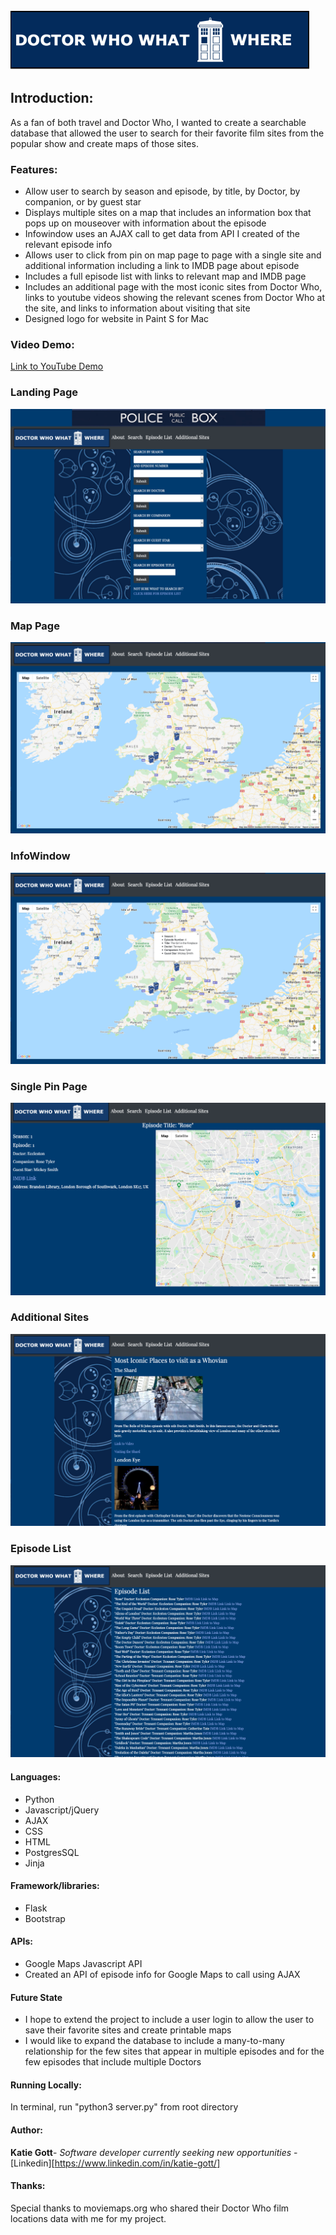 ![alt text](https://github.com/bran0144/Dr.WhoProject/blob/master/static/img/logo.png "Logo Title Text 1")

## Introduction:

As a fan of both travel and Doctor Who, I wanted to create a searchable database that allowed the user to search for their favorite film sites from the popular show and create maps of those sites.

### Features:

- Allow user to search by season and episode, by title, by Doctor, by companion, or by guest star
- Displays multiple sites on a map that includes an information box that pops up on mouseover with information about the episode 
- Infowindow uses an AJAX call to get data from API I created of the relevant episode info
- Allows user to click from pin on map page to page with a single site and additional information including a link to IMDB page about episode
- Includes a full episode list with links to relevant map and IMDB page
- Includes an additional page with the most iconic sites from Doctor Who, links to youtube videos showing the relevant scenes from Doctor Who at the site, and links to information about visiting that site
- Designed logo for website in Paint S for Mac

### Video Demo:
[Link to YouTube Demo](https://youtu.be/k80PL-FMAiM)

### Landing Page
![alt text](https://github.com/bran0144/Dr.WhoProject/blob/master/static/img/landingpage.png "Landing Page")

### Map Page
![alt text](https://github.com/bran0144/Dr.WhoProject/blob/master/static/img/searched_map.png "Map Page")

### InfoWindow
![alt text](https://github.com/bran0144/Dr.WhoProject/blob/master/static/img/info_window.png "Info Window")

### Single Pin Page
![alt text](https://github.com/bran0144/Dr.WhoProject/blob/master/static/img/singlePin.png "Single Pin Page")

### Additional Sites
![alt text](https://github.com/bran0144/Dr.WhoProject/blob/master/static/img/additional_sites.png "Additional Sites")

### Episode List
![alt text](https://github.com/bran0144/Dr.WhoProject/blob/master/static/img/episode_list.png "Episode List")

#### Languages:

- Python
- Javascript/jQuery
- AJAX 
- CSS
- HTML
- PostgresSQL
- Jinja

#### Framework/libraries:
- Flask
- Bootstrap

#### APIs: 
- Google Maps Javascript API
- Created an API of episode info for Google Maps to call using AJAX 

#### Future State

- I hope to extend the project to include a user login to allow the user to save their favorite sites and create printable maps
- I would like to expand the database to include a many-to-many relationship for the few sites that appear in multiple episodes and for the few episodes that include multiple Doctors

#### Running Locally:

In terminal, run "python3 server.py" from root directory

#### Author:

**Katie Gott**- *Software developer currently seeking new opportunities* - [Linkedin][https://www.linkedin.com/in/katie-gott/] 

#### Thanks:
Special thanks to moviemaps.org who shared their Doctor Who film locations data with me for my project.